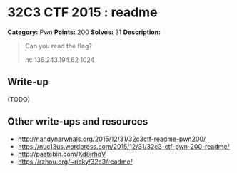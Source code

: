 # 32C3 CTF 2015 : readme

**Category:** Pwn
**Points:** 200
**Solves:** 31
**Description:**

> Can you read the flag?
>
>
> nc 136.243.194.62 1024


## Write-up

(TODO)

## Other write-ups and resources

* <http://nandynarwhals.org/2015/12/31/32c3ctf-readme-pwn200/>
* <https://nuc13us.wordpress.com/2015/12/31/32c3-ctf-pwn-200-readme/>
* <http://pastebin.com/Xd8jrhqV>
* <https://rzhou.org/~ricky/32c3/readme/>
